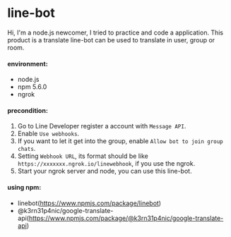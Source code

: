 # line-bot
Hi, I'm a node.js newcomer, I tried to practice and code a application.
This product is a translate line-bot can be used to translate in user, group or room.

#### environment:
- node.js
- npm 5.6.0
- ngrok

#### precondition:
1. Go to Line Developer register a account with `Message API`.
2. Enable `Use webhooks`.
3. If you want to let it get into the group, enable `Allow bot to join group chats`.
4. Setting `Webhook URL`, its format should be like `https://xxxxxxx.ngrok.io/linewebhook`, if you use the ngrok.
5. Start your ngrok server and node, you can use this line-bot.

#### using npm:
- linebot(https://www.npmjs.com/package/linebot)
- @k3rn31p4nic/google-translate-api(https://www.npmjs.com/package/@k3rn31p4nic/google-translate-api)
